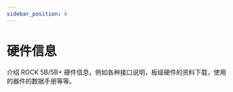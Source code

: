 ```yaml
---
sidebar_position: 6
---
```


# 硬件信息

介绍 ROCK 5B/5B+ 硬件信息，例如各种接口说明，板级硬件的资料下载，使用的器件的数据手册等等。

<DocCardList />
